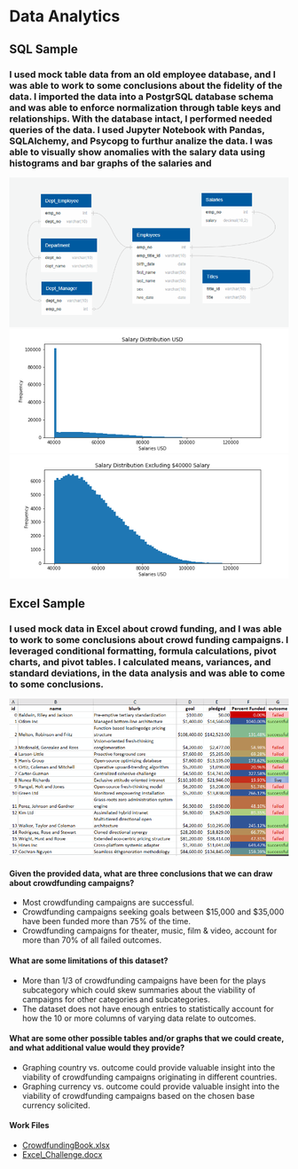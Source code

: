 # Data Analytics
## SQL Sample
### I used mock table data from an old employee database, and I was able to work to some conclusions about the fidelity of the data. I imported the data into a PostgrSQL database schema and was able to enforce normalization through table keys and relationships.  With the database intact, I performed needed queries of the data.  I used Jupyter Notebook with Pandas, SQLAlchemy, and Psycopg to furthur analize the data. I was able to visually show anomalies with the salary data using histograms and bar graphs of the salaries and 
![erd.gif](SQL/erd.gif)
![fullhist.gif](SQL/Bonus/b1_full_histogram.png)
![hist.gif](SQL/Bonus/b4_histogram_exclude_40000.png)
## Excel Sample
### I used mock data in Excel about crowd funding, and I was able to work to some conclusions about crowd funding campaigns. I leveraged conditional formatting, formula calculations, pivot charts, and pivot tables. I calculated means, variances, and standard deviations, in the data analysis and was able to come to some conclusions.
![crowd.gif](Excel/crowd.gif)
#### Given the provided data, what are three conclusions that we can draw about crowdfunding campaigns?
 - Most crowdfunding campaigns are successful.
 - Crowdfunding campaigns seeking goals between $15,000 and $35,000 have been funded more than 75% of the time.
 - Crowdfunding campaigns for theater, music, film & video, account for more than 70% of all failed outcomes.
#### What are some limitations of this dataset?
 - More than 1/3 of crowdfunding campaigns have been for the plays subcategory which could skew summaries about the viability of campaigns for other categories and subcategories.
 - The dataset does not have enough entries to statistically account for how the 10 or more columns of varying data relate to outcomes.
#### What are some other possible tables and/or graphs that we could create, and what additional value would they provide?
 - Graphing country vs. outcome could provide valuable insight into the viability of crowdfunding campaigns originating in different countries.
 - Graphing currency vs. outcome could provide valuable insight into the viability of crowdfunding campaigns based on the chosen base currency solicited.
#### Work Files
- [CrowdfundingBook.xlsx](Excel/work_files/CrowdfundingBook.xlsx)
- [Excel_Challenge.docx](Excel/work_files/Excel_Challenge.docx)
